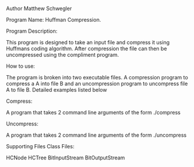 Author Matthew Schwegler

Program Name: Huffman Compression.

Program Description:

This program is designed to take an input file and compress it using Huffmans coding algorithm. After compression the file can then be uncompressed using the compliment program.

How to use:

The program is broken into two executable files. A compression program to compress a A into file B and an uncompression program to uncompress file A to file B. Detailed examples listed below

Compress:

A program that takes 2 command line arguments of the form
./compress <FileToCompress> <FileToCompressInto>

Uncompress:

A program that takes 2 command line arguments of the form
./uncompress <FileToCompressInto> <FileToStoreUncompressedVersion>

Supporting Files Class Files:

HCNode
HCTree
BitInputStream
BitOutputStream
